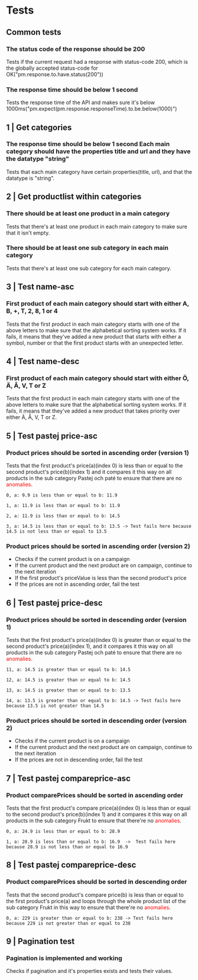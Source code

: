 # Tests

## Common tests

### The status code of the response should be 200

Tests if the current request had a response with status-code 200, which is the globally accepted status-code for OK("pm.response.to.have.status(200"))

### The response time should be below 1 second

Tests the response time of the API and makes sure it's below 1000ms("pm.expect(pm.response.responseTime).to.be.below(1000)")

## 1 | Get categories

### The response time should be below 1 second  Each main category should have the properties title and url and they have the datatype "string"

Tests that each main category have certain properties(title, url), and that the datatype is "string".

## 2 | Get productlist within categories

### There should be at least one product in a main category

Tests that there's at least one product in each main category to make sure that it isn't empty.

### There should be at least one sub category in each main category

Tests that there's at least one sub category for each main category.

## 3 | Test name-asc

### First product of each main category should start with either A, B, +, T, 2, 8, 1 or 4

Tests that the first product in each main category starts with one of the above letters to make sure that the alphabetical sorting system works. If it fails, it means that they've added a new product that starts with either a symbol, number or that the first product starts with an unexpected letter.

## 4 | Test name-desc

### First product of each main category should start with either Ö, Ä, Å, V, T or Z

Tests that the first product in each main category starts with one of the above letters to make sure that the alphabetical sorting system works. If it fails, it means that they've added a new product that takes priority over either Ä, Å, V, T or Z.

## 5 | Test pastej price-asc

### Product prices should be sorted in ascending order (version 1)

Tests that the first product's price(a)(index 0) is less than or equal to the second product's price(b)(index 1) and it compares it this way on all products in the sub category Pastej och paté to ensure that there are no <span style="color:red">anomalies</span>.
```
0, a: 9.9 is less than or equal to b: 11.9 
 
1, a: 11.9 is less than or equal to b: 11.9 
 
2, a: 11.9 is less than or equal to b: 14.5 
 
3, a: 14.5 is less than or equal to b: 13.5 -> Test fails here because 14.5 is not less than or equal to 13.5
```

### Product prices should be sorted in ascending order (version 2)

- Checks if the current product is on a campaign
- If the current product and the next product are on campaign, continue to the next iteration
- If the first product's priceValue is less than the second product's price
- If the prices are not in ascending order, fail the test

## 6 | Test pastej price-desc

### Product prices should be sorted in descending order (version 1)

Tests that the first product's price(a)(index 0) is greater than or equal to the second product's price(a)(index 1), and it compares it this way on all products in the sub category Pastej och paté to ensure that there are no <span style="color:red">anomalies</span>.

```
11, a: 14.5 is greater than or equal to b: 14.5 
 
12, a: 14.5 is greater than or equal to b: 14.5 
 
13, a: 14.5 is greater than or equal to b: 13.5 
 
14, a: 13.5 is greater than or equal to b: 14.5 -> Test fails here because 13.5 is not greater than 14.5
```

### Product prices should be sorted in descending order (version 2)

- Checks if the current product is on a campaign
- If the current product and the next product are on campaign, continue to the next iteration
- If the prices are not in descending order, fail the test

## 7 | Test pastej compareprice-asc

### Product comparePrices should be sorted in ascending order

Tests that the first product's compare price(a)(index 0) is less than or equal to the second product's price(b)(index 1) and it compares it this way on all products in the sub category Frukt to ensure that there're no <span style="color:red">anomalies</span>.
```
0, a: 24.9 is less than or equal to b: 28.9 
 
1, a: 28.9 is less than or equal to b: 16.9  ->  Test fails here because 28.9 is not less than or equal to 16.9
```

## 8 | Test pastej compareprice-desc

### Product comparePrices should be sorted in descending order

Tests that the second product's compare price(b) is less than or equal to the first product's price(a) and loops through the whole product list of the sub category Frukt in this way to ensure that there're no <span style="color:red">anomalies</span>.
```
0, a: 229 is greater than or equal to b: 238 -> Test fails here because 229 is not greater than or equal to 238
```

## 9 | Pagination test

### Pagination is implemented and working

Checks if pagination and it's properties exists and tests their values.
